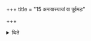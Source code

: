 +++
title = "15 अमावास्यायां वा पूर्वमहः"

+++

<details><summary>थिते</summary>

15. Or the first (sacrifice) (should be) on the New Moon day, the second on the day on which the moon is visible. 
</details>
